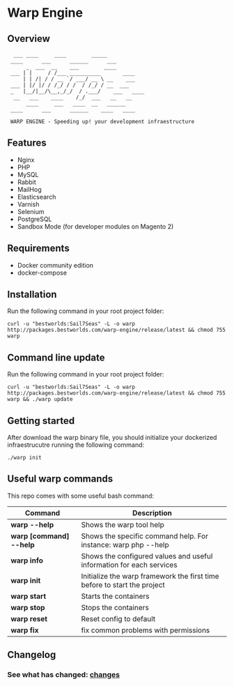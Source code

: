 # Warp Engine

## Overview


```
  ___ ____     ____        _____
 ____      ___      ______      ___
      _  ___  __    ___        ____
 ___ | |     / /___ __________       ____
     | | /| / / __ `/ ___/ __ \ __    ___
 ___ | |/ |/ / /_/ / /  / /_/ / __  ___
 _   |__/|__/\__,_/_/  / .___/    ___   ____
  __   ___    ____    /_/  ___   __   __
      ____     ___   ____  __   ______
 ____      ___      ______    ____   ____

 WARP ENGINE - Speeding up! your development infraestructure
```


## Features

* Nginx
* PHP
* MySQL
* Rabbit
* MailHog
* Elasticsearch
* Varnish
* Selenium
* PostgreSQL
* Sandbox Mode (for developer modules on Magento 2)

## Requirements

* Docker community edition
* docker-compose


## Installation

Run the following command in your root project folder:

```
curl -u "bestworlds:Sail7Seas" -L -o warp http://packages.bestworlds.com/warp-engine/release/latest && chmod 755 warp
```

## Command line update

Run the following command in your root project folder:

```
curl -u "bestworlds:Sail7Seas" -L -o warp http://packages.bestworlds.com/warp-engine/release/latest && chmod 755 warp && ./warp update
```

## Getting started

After download the warp binary file, you should initialize your dockerized infraestrucutre running the following command:

```
./warp init	
```

## Useful warp commands

This repo comes with some useful bash command:

|  Command  |  Description  |
|  -------  |  -----------  |
| **warp --help** | Shows the warp tool help |
| **warp [command] --help** | Shows the specific command help. For instance: warp php --help |
| **warp info** | Shows the configured values and useful information for each services |
| **warp init** |  Initialize the warp framework the first time before to start the project |
| **warp start** | Starts the containers |
| **warp stop** | Stops the containers |
| **warp reset** | Reset config to default |
| **warp fix** | fix common problems with permissions |

## Changelog

### See what has changed: [changes](https://github.com/Best-Worlds/warp-engine/blob/master/CHANGES.md)

